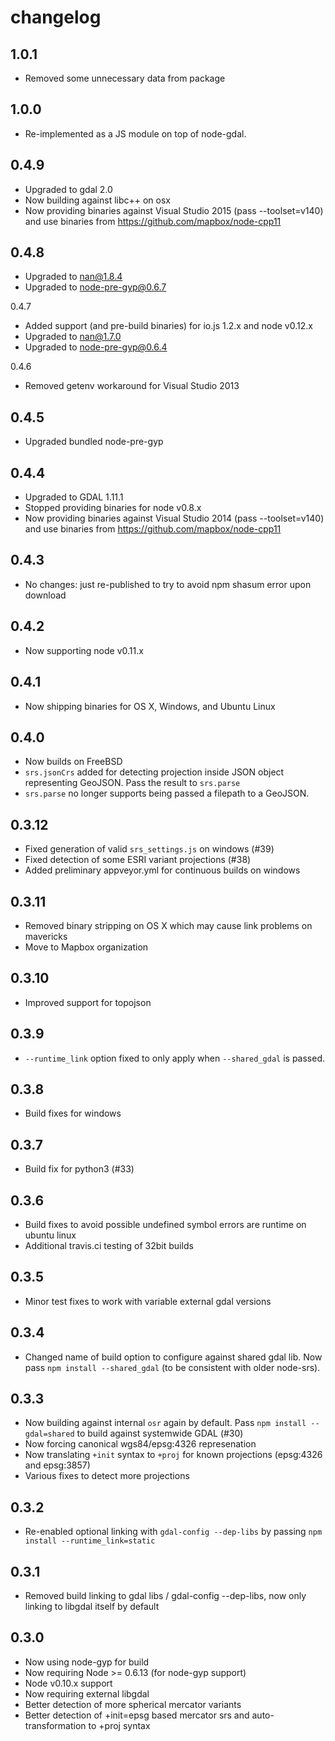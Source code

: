 # changelog

## 1.0.1

 - Removed some unnecessary data from package

## 1.0.0

 - Re-implemented as a JS module on top of node-gdal.

## 0.4.9

 - Upgraded to gdal 2.0
 - Now building against libc++ on osx
 - Now providing binaries against Visual Studio 2015 (pass --toolset=v140) and use binaries from https://github.com/mapbox/node-cpp11


## 0.4.8

 - Upgraded to nan@1.8.4
 - Upgraded to node-pre-gyp@0.6.7

0.4.7

 - Added support (and pre-build binaries) for io.js 1.2.x and node v0.12.x
 - Upgraded to nan@1.7.0
 - Upgraded to node-pre-gyp@0.6.4

0.4.6

 - Removed getenv workaround for Visual Studio 2013

## 0.4.5

 - Upgraded bundled node-pre-gyp

## 0.4.4

 - Upgraded to GDAL 1.11.1
 - Stopped providing binaries for node v0.8.x
 - Now providing binaries against Visual Studio 2014 (pass --toolset=v140) and use binaries from https://github.com/mapbox/node-cpp11

## 0.4.3

 - No changes: just re-published to try to avoid npm shasum error upon download

## 0.4.2

 - Now supporting node v0.11.x

## 0.4.1

 - Now shipping binaries for OS X, Windows, and Ubuntu Linux

## 0.4.0

 - Now builds on FreeBSD
 - `srs.jsonCrs` added for detecting projection inside JSON object representing GeoJSON. Pass the result to `srs.parse`
 - `srs.parse` no longer supports being passed a filepath to a GeoJSON.

## 0.3.12

 - Fixed generation of valid `srs_settings.js` on windows (#39)
 - Fixed detection of some ESRI variant projections (#38)
 - Added preliminary appveyor.yml for continuous builds on windows

## 0.3.11

 - Removed binary stripping on OS X which may cause link problems on mavericks
 - Move to Mapbox organization

## 0.3.10

 - Improved support for topojson

## 0.3.9

 - `--runtime_link` option fixed to only apply when `--shared_gdal` is passed.

## 0.3.8

 - Build fixes for windows

## 0.3.7

 - Build fix for python3 (#33)

## 0.3.6

 - Build fixes to avoid possible undefined symbol errors are runtime on ubuntu linux
 - Additional travis.ci testing of 32bit builds

## 0.3.5

 - Minor test fixes to work with variable external gdal versions

## 0.3.4

 - Changed name of build option to configure against shared gdal lib. Now pass `npm install --shared_gdal` (to be consistent with older node-srs).

## 0.3.3

 - Now building against internal `osr` again by default. Pass `npm install --gdal=shared` to build against systemwide GDAL (#30)
 - Now forcing canonical wgs84/epsg:4326 represenation
 - Now translating `+init` syntax to `+proj` for known projections (epsg:4326 and epsg:3857)
 - Various fixes to detect more projections

## 0.3.2

 - Re-enabled optional linking with `gdal-config --dep-libs` by passing `npm install --runtime_link=static`

## 0.3.1

 - Removed build linking to gdal libs / gdal-config --dep-libs, now only linking to libgdal itself by default

## 0.3.0

 - Now using node-gyp for build
 - Now requiring Node >= 0.6.13 (for node-gyp support)
 - Node v0.10.x support
 - Now requiring external libgdal
 - Better detection of more spherical mercator variants
 - Better detection of +init=epsg based mercator srs and auto-transformation to +proj syntax
